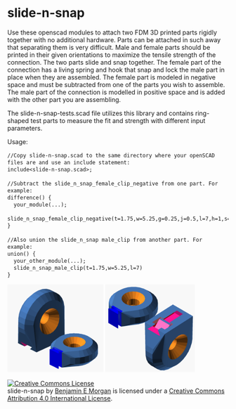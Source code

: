 # slide-n-snap

Use these openscad modules to attach two FDM 3D printed parts rigidly together with no additional hardware. Parts can be attached in such away that separating them is very difficult. Male and female parts should be printed in their given orientations to maximize the tensile strength of the connection. The two parts slide and snap together. The female part of the connection has a living spring and hook that snap and lock the male part in place when they are assembled. The female part is modeled in negative space and must be subtracted from one of the parts you wish to assemble. The male part of the connection is modelled in positive space and is added with the other part you are assembling.

The slide-n-snap-tests.scad file utilizes this library and contains ring-shaped test parts to measure the fit and strength with different input parameters.

Usage: 
```
//Copy slide-n-snap.scad to the same directory where your openSCAD files are and use an include statement:
include<slide-n-snap.scad>;

//Subtract the slide_n_snap_female_clip_negative from one part. For example:
difference() {
  your_module(...);
  slide_n_snap_female_clip_negative(t=1.75,w=5.25,g=0.25,j=0.5,l=7,h=1,s=0.8,a=7,c=20);
}

//Also union the slide_n_snap male_clip from another part. For example:
union() {
  your_other_module(...);
  slide_n_snap_male_clip(t=1.75,w=5.25,l=7)
}
```


<img src="img/test_above.png" height="200">
<img src="img/test_below.png" height="200">


<a rel="license" href="http://creativecommons.org/licenses/by/4.0/"><img alt="Creative Commons License" style="border-width:0" src="https://i.creativecommons.org/l/by/4.0/88x31.png" /></a><br />
<span xmlns:dct="http://purl.org/dc/terms/" property="dct:title">slide-n-snap</span> by <a xmlns:cc="http://creativecommons.org/ns#" href="https://github.com/benjamin-edward-morgan/slide-n-snap" property="cc:attributionName" rel="cc:attributionURL">Benjamin E Morgan</a> is licensed under a <a rel="license" href="http://creativecommons.org/licenses/by/4.0/">Creative Commons Attribution 4.0 International License</a>.